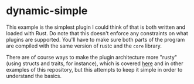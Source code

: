 # dynamic-simple

This example is the simplest plugin I could think of that is both written and
loaded with Rust. Do note that this doesn't enforce any constraints on what
plugins are supported. You'll have to make sure both parts of the program are
compiled with the same version of rustc and the `core` library.

There are of course ways to make the plugin architecture more "rusty" (using
structs and traits, for instance), which is covered
[here](https://adventures.michaelfbryan.com/posts/plugins-in-rust/#determining-the-plugin-interface)
and in other examples of this repository, but this attempts to keep it simple in
order to understand the basics.

